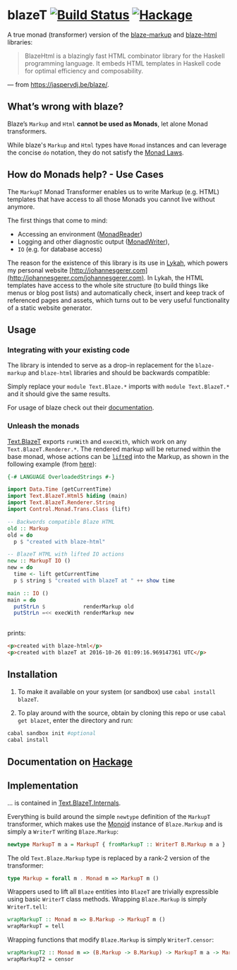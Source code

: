 # blazeT [![Build Status](https://travis-ci.org/johannesgerer/blazeT.svg?branch=master)](https://travis-ci.org/johannesgerer/blazeT) [![Hackage](https://img.shields.io/hackage/v/blazeT.svg)](https://hackage.haskell.org/package/blazeT)

A true monad (transformer) version of the
[blaze-markup](https://hackage.haskell.org/package/blaze-markup) and
[blaze-html](https://hackage.haskell.org/package/blaze-html)
libraries:

> BlazeHtml is a blazingly fast HTML combinator library for the
> Haskell programming language. It embeds HTML templates in Haskell
> code for optimal efficiency and composability.

— from https://jaspervdj.be/blaze/.

## What’s wrong with blaze?

Blaze’s `Markup` and `Html` **cannot be used as Monads**, let alone Monad transformers.

While blaze's `Markup` and `Html` types have `Monad` instances and can
leverage the concise `do` notation, they do not satisfy the
[Monad Laws](https://hackage.haskell.org/package/base-4.8.0.0/docs/Control-Monad.html#t:Monad).

## How do Monads help? - Use Cases

The `MarkupT` Monad Transformer enables us to write Markup (e.g. HTML)
templates that have access to all those Monads you cannot live without
anymore.

The first things that come to mind:

* Accessing an environment
([MonadReader](https://hackage.haskell.org/package/mtl-2.2.1/docs/Control-Monad-Reader-Class.html))
* Logging and other diagnostic output
([MonadWriter](https://hackage.haskell.org/package/mtl-2.2.1/docs/Control-Monad-Writer-Class.html)),
* `IO` (e.g. for database access)


The reason for the existence of this library is its use
in [Lykah](http://johannesgerer.com/Lykah), which powers my personal
website
[http://johannesgerer.com](http://johannesgerer.com/johannesgerer.com). In
Lykah, the HTML templates have access to the whole site structure (to
build things like menus or blog post lists) and automatically check,
insert and keep track of referenced pages and assets, which turns out
to be very useful functionality of a static website generator.

## Usage

### Integrating with your existing code

The library is intended to serve as a drop-in replacement for the
`blaze-markup` and `blaze-html` libraries and should be backwards
compatible:

Simply replace your `module Text.Blaze.*` imports with `module
Text.BlazeT.*` and it should give the same results.

For usage of blaze check out
their [documentation](https://jaspervdj.be/blaze/).

### Unleash the monads

[Text.BlazeT](https://hackage.haskell.org/package/blazeT/docs/Text-BlazeT.html)
exports `runWith` and `execWith`, which work on any
`Text.BlazeT.Renderer.*`. The rendered markup will be returned within
the base monad, whose actions can be
[`lift`ed](https://hackage.haskell.org/package/transformers-0.5.2.0/docs/Control-Monad-Trans-Class.html)
into the Markup, as shown in the following example (from
[here](src/Readme.hs)):

```Haskell
{-# LANGUAGE OverloadedStrings #-}

import Data.Time (getCurrentTime)
import Text.BlazeT.Html5 hiding (main)
import Text.BlazeT.Renderer.String
import Control.Monad.Trans.Class (lift)

-- Backwords compatible Blaze HTML
old :: Markup
old = do
  p $ "created with blaze-html"

-- BlazeT HTML with lifted IO actions
new :: MarkupT IO ()
new = do
  time <- lift getCurrentTime
  p $ string $ "created with blazeT at " ++ show time

main :: IO ()
main = do
  putStrLn $            renderMarkup old
  putStrLn =<< execWith renderMarkup new
  
```

prints: 

```HTML
<p>created with blaze-html</p>
<p>created with blazeT at 2016-10-26 01:09:16.969147361 UTC</p>
```

## Installation

1. To make it available on your system (or sandbox) use `cabal install blazeT`. 

2. To play around with the source, obtain by cloning this repo or use
   `cabal get blazet`, enter the directory and run:

```bash
cabal sandbox init #optional
cabal install
```
    
## Documentation on [Hackage](https://hackage.haskell.org/package/blazeT)

## Implementation

... is contained
in
[Text.BlazeT.Internals](https://hackage.haskell.org/package/blazeT/docs/Text-BlazeT-Internals.html).

Everything is build around the simple `newtype` definition of the
`MarkupT` transformer, which makes use
the
[Monoid](https://hackage.haskell.org/package/base-4.7.0.2/docs/Data-Monoid.html) instance
of `Blaze.Markup` and is simply a `WriterT` writing `Blaze.Markup`:

```Haskell
newtype MarkupT m a = MarkupT { fromMarkupT :: WriterT B.Markup m a }
```

The old `Text.Blaze.Markup` type is replaced by a rank-2 version of
the transformer:

```Haskell
type Markup = forall m . Monad m => MarkupT m ()
```

Wrappers used to lift all `Blaze` entities into `BlazeT` are trivially
expressible using basic `WriterT` class methods. Wrapping
`Blaze.Markup` is simply `WriterT.tell`:

```Haskell
wrapMarkupT :: Monad m => B.Markup -> MarkupT m ()
wrapMarkupT = tell
```
Wrapping functions that modify `Blaze.Markup` is simply  `WriterT.censor`:

```Haskell
wrapMarkupT2 :: Monad m => (B.Markup -> B.Markup) -> MarkupT m a -> MarkupT m a
wrapMarkupT2 = censor
```

